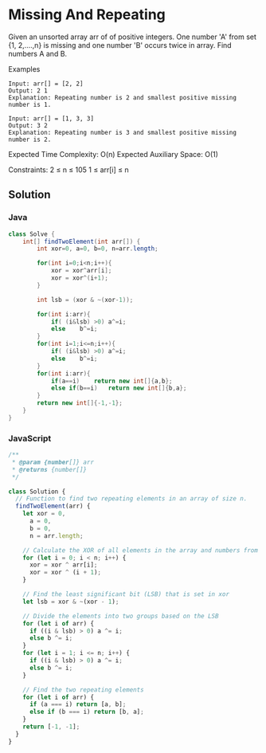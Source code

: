 # Missing And Repeating

Given an unsorted array arr of of positive integers. One number 'A' from set {1, 2,....,n} is missing and one number 'B' occurs twice in array. Find numbers A and B.

Examples

```
Input: arr[] = [2, 2]
Output: 2 1
Explanation: Repeating number is 2 and smallest positive missing number is 1.
```

```
Input: arr[] = [1, 3, 3]
Output: 3 2
Explanation: Repeating number is 3 and smallest positive missing number is 2.
```

Expected Time Complexity: O(n)
Expected Auxiliary Space: O(1)

Constraints:
2 ≤ n ≤ 105
1 ≤ arr[i] ≤ n

## Solution

### Java

```java
class Solve {
    int[] findTwoElement(int arr[]) {
        int xor=0, a=0, b=0, n=arr.length;

        for(int i=0;i<n;i++){
            xor = xor^arr[i];
            xor = xor^(i+1);
        }

        int lsb = (xor & ~(xor-1));

        for(int i:arr){
            if( (i&lsb) >0) a^=i;
            else    b^=i;
        }
        for(int i=1;i<=n;i++){
            if( (i&lsb) >0) a^=i;
            else    b^=i;
        }
        for(int i:arr){
            if(a==i)    return new int[]{a,b};
            else if(b==i)   return new int[]{b,a};
        }
        return new int[]{-1,-1};
    }
}
```

### JavaScript

```js
/**
 * @param {number[]} arr
 * @returns {number[]}
 */

class Solution {
  // Function to find two repeating elements in an array of size n.
  findTwoElement(arr) {
    let xor = 0,
      a = 0,
      b = 0,
      n = arr.length;

    // Calculate the XOR of all elements in the array and numbers from 1 to n
    for (let i = 0; i < n; i++) {
      xor = xor ^ arr[i];
      xor = xor ^ (i + 1);
    }

    // Find the least significant bit (LSB) that is set in xor
    let lsb = xor & ~(xor - 1);

    // Divide the elements into two groups based on the LSB
    for (let i of arr) {
      if ((i & lsb) > 0) a ^= i;
      else b ^= i;
    }
    for (let i = 1; i <= n; i++) {
      if ((i & lsb) > 0) a ^= i;
      else b ^= i;
    }

    // Find the two repeating elements
    for (let i of arr) {
      if (a === i) return [a, b];
      else if (b === i) return [b, a];
    }
    return [-1, -1];
  }
}
```
